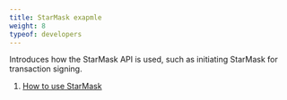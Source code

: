 ```yaml
---
title: StarMask exapmle
weight: 8
typeof: developers
---
```


Introduces how the StarMask API is used,
such as initiating StarMask for transaction signing.

<!--more-->

1. [How to use StarMask](https://github.com/starcoinorg/starmask-extension/blob/main/docs/en/how-to-use.md)
